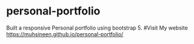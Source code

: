 # personal-portfolio
Built a responsive Personal portfolio using bootstrap 5.
#Visit My website
https://muhsineen.github.io/personal-portfolio/
